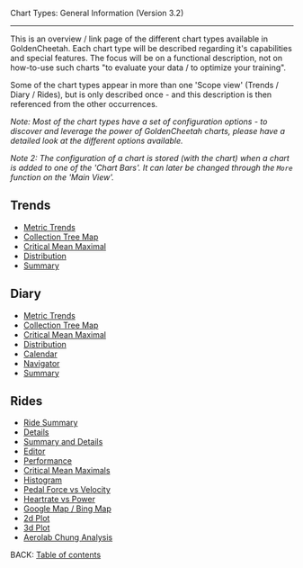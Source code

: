 Chart Types: General Information (Version 3.2)
***

This is an overview / link page of the different chart types available in GoldenCheetah. Each chart type will be described regarding it's capabilities and special features. The focus will be on a functional description, not on how-to-use such charts "to evaluate your data / to optimize your training".

Some of the chart types appear in more than one 'Scope view' (Trends / Diary / Rides), but is only described once - and this description is then referenced from the other occurrences.

_Note: Most of the chart types have a set of configuration options - to discover and leverage the power of GoldenCheetah charts, please have a detailed look at the different options available._

_Note 2: The configuration of a chart is stored (with the chart) when a chart is added to one of the 'Chart Bars'. It can later be changed through the `More` function on the 'Main View'._


## Trends

* [Metric Trends](https://github.com/GoldenCheetah/GoldenCheetah/wiki/UG_ChartTypes_Trends#metric-trends)
* [Collection Tree Map](https://github.com/GoldenCheetah/GoldenCheetah/wiki/UG_ChartTypes_Trends#collection-tree-map)
* [Critical Mean Maximal](https://github.com/GoldenCheetah/GoldenCheetah/wiki/UG_ChartTypes_Trends#metric-critical-mean-maximal)
* [Distribution](https://github.com/GoldenCheetah/GoldenCheetah/wiki/UG_ChartTypes_Trends#distribution)
* [Summary](https://github.com/GoldenCheetah/GoldenCheetah/wiki/UG_ChartTypes_Trends#summary)


## Diary

* [Metric Trends](https://github.com/GoldenCheetah/GoldenCheetah/wiki/UG_ChartTypes_Diary#metric-trends)
* [Collection Tree Map](https://github.com/GoldenCheetah/GoldenCheetah/wiki/UG_ChartTypes_Diary#collection-tree-map)
* [Critical Mean Maximal](https://github.com/GoldenCheetah/GoldenCheetah/wiki/UG_ChartTypes_Diary#critical-mean-maximal)
* [Distribution](https://github.com/GoldenCheetah/GoldenCheetah/wiki/UG_ChartTypes_Diary#distribution)
* [Calendar](https://github.com/GoldenCheetah/GoldenCheetah/wiki/UG_ChartTypes_Diary#calendar)
* [Navigator](https://github.com/GoldenCheetah/GoldenCheetah/wiki/UG_ChartTypes_Diary#navigator)
* [Summary](https://github.com/GoldenCheetah/GoldenCheetah/wiki/UG_ChartTypes_Diary#summary)

## Rides

* [Ride Summary](https://github.com/GoldenCheetah/GoldenCheetah/wiki/UG_ChartTypes_Rides#ride-summary)
* [Details](https://github.com/GoldenCheetah/GoldenCheetah/wiki/UG_ChartTypes_Rides#details)
* [Summary and Details](https://github.com/GoldenCheetah/GoldenCheetah/wiki/UG_ChartTypes_Rides#summary-and-details)
* [Editor](https://github.com/GoldenCheetah/GoldenCheetah/wiki/UG_ChartTypes_Rides#editor)
* [Performance](https://github.com/GoldenCheetah/GoldenCheetah/wiki/UG_ChartTypes_Rides#performance)
* [Critical Mean Maximals](https://github.com/GoldenCheetah/GoldenCheetah/wiki/UG_ChartTypes_Rides#critical-mean-maximals)
* [Histogram](https://github.com/GoldenCheetah/GoldenCheetah/wiki/UG_ChartTypes_Rides#histogram)
* [Pedal Force vs Velocity](https://github.com/GoldenCheetah/GoldenCheetah/wiki/UG_ChartTypes_Rides#pedal-force-vs-velocity)
* [Heartrate vs Power](https://github.com/GoldenCheetah/GoldenCheetah/wiki/UG_ChartTypes_Rides#heartrate-vs-power)
* [Google Map / Bing Map](https://github.com/GoldenCheetah/GoldenCheetah/wiki/UG_ChartTypes_Rides#google-map--bing-map)
* [2d Plot](https://github.com/GoldenCheetah/GoldenCheetah/wiki/UG_ChartTypes_Rides#2d-plot)
* [3d Plot](https://github.com/GoldenCheetah/GoldenCheetah/wiki/UG_ChartTypes_Rides#3d-plot)
* [Aerolab Chung Analysis](https://github.com/GoldenCheetah/GoldenCheetah/wiki/UG_ChartTypes_Rides#aerolab-chung-analysis)

BACK: [Table of contents](https://github.com/GoldenCheetah/GoldenCheetah/wiki/UG_Main-Page_Table-of-contents)


